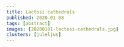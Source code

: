 ```yaml
---
title: Lactosi cathedrals
published: 2020-01-08
tags: [abstract]
images: [20200101-lactosi-cathedrals.jpg]
clusters: [juleljus]
---
```


